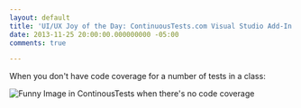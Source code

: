 ```yaml
---
layout: default
title: 'UI/UX Joy of the Day: ContinuousTests.com Visual Studio Add-In'
date: 2013-11-25 20:00:00.000000000 -05:00
comments: true

---
```

When you don't have code coverage for a number of tests in a class:

![Funny Image in ContinousTests when there's no code coverage]({{site.post-images}}/2013-11-25_TharBeDragons.png)
